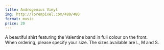 ```yaml
---
title: Androgenius Vinyl
img: http://lorempixel.com/480/480
format: music
price: 20
---
```


A beautiful shirt featuring the Valentine band in full colour on the front. When ordering, please specify your size. The sizes available are L, M and S. 